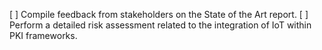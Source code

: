 [ ] Compile feedback from stakeholders on the State of the Art report.
[ ] Perform a detailed risk assessment related to the integration of IoT within PKI frameworks.
